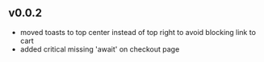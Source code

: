 ## v0.0.2

-  moved toasts to top center instead of top right to avoid blocking link to cart
-  added critical missing 'await' on checkout page

